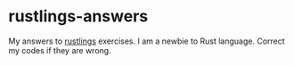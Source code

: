 # rustlings-answers

My answers to [rustlings](https://github.com/rust-lang/rustlings) exercises.
I am a newbie to Rust language. Correct my codes if they are wrong.
